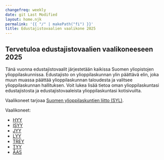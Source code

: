 ```yaml
---
changefreq: weekly
date: git Last Modified
layout: home.njk
permalink: '{{ "/" | makePath("fi") }}'
title: Edustajistovaalien vaalikone 2025
---
```


## Tervetuloa edustajistovaalien vaalikoneeseen 2025

Tänä vuonna edustajistovaalit järjestetään kaikissa Suomen yliopistojen
ylioppilaskunnissa. Edustajisto on ylioppilaskunnan ylin päättävä elin, joka
muun muassa päättää ylioppilaskunnan taloudesta ja valitsee ylioppilaskunnan
hallituksen. Voit lukea lisää tietoa oman ylioppilaskuntasi edustajistosta ja
edustajistovaaleista ylioppilaskuntasi kotisivuilta.

Vaalikoneet tarjoaa [Suomen ylioppilaskuntien liitto (SYL)](https://syl.fi).

Vaalikoneet:

- [HYY](/hyy/)
- [ISYY](/isyy/)
- [JYY](https://jyy-vaa-2025-frontend.onrender.com/)
- [LYY](/lyy/)
- [TREY](/trey/)
- [TYY](/tyy/)
- [ÅAS](/sv/aas/)
